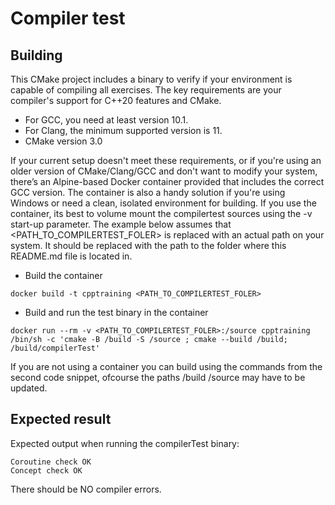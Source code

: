 # Compiler test
## Building
This CMake project includes a binary to verify if your environment is capable of compiling all exercises. The key requirements are your compiler's support for C++20 features and CMake.

- For GCC, you need at least version 10.1.
- For Clang, the minimum supported version is 11.
- CMake version 3.0

If your current setup doesn't meet these requirements, or if you're using an older version of CMake/Clang/GCC and don't want to modify your system, there’s an Alpine-based Docker container provided
that includes the correct GCC version. The container is also a handy solution if you're using Windows or need a clean, isolated environment for building.
If you use the container, its best to volume mount the compilertest sources using the -v start-up parameter.
The example below assumes that <PATH_TO_COMPILERTEST_FOLER> is replaced with an actual path on your system. It should be replaced with the path to the folder where this README.md file is located in.
- Build the container
```
docker build -t cpptraining <PATH_TO_COMPILERTEST_FOLER>
```
- Build and run the test binary in the container
```
docker run --rm -v <PATH_TO_COMPILERTEST_FOLER>:/source cpptraining /bin/sh -c 'cmake -B /build -S /source ; cmake --build /build; /build/compilerTest'
```
If you are not using a container you can build using the commands from the second code snippet, ofcourse the paths /build /source may have to be updated.
## Expected result
Expected output when running the compilerTest binary:
```
Coroutine check OK
Concept check OK
```
There should be NO compiler errors.

